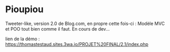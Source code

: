 # Pioupiou
Tweeter-like, version 2.0 de Blog.com, en propre cette fois-ci : Modèle MVC et POO tout bien comme il faut. En cours de dev...

lien de la démo :
https://thomastestaud.sites.3wa.io/PROJET%20FINAL/2.1/index.php
